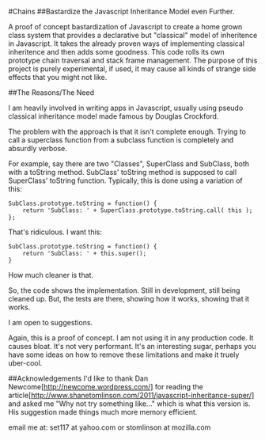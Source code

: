 #Chains
##Bastardize the Javascript Inheritance Model even Further.

A proof of concept bastardization of Javascript to create a home grown
class system that provides a declarative but "classical" model of inheritence in Javascript.  It takes the already proven ways of implementing classical inheritence and then adds some goodness.  This code rolls its own prototype chain traversal and stack frame management.  The purpose of this project is purely experimental, if used, it may cause all kinds of strange side effects that you might not like.

##The Reasons/The Need

I am heavily involved in writing apps in Javascript, usually using pseudo classical inheritance model made famous by Douglas Crockford.

The problem with the approach is that it isn't complete enough.  Trying to call a superclass function from a subclass function is completely and absurdly verbose.

For example, say there are two "Classes", SuperClass and SubClass, both with a toString method.  SubClass' toString method is supposed to call SuperClass' toString function.  Typically, this is done using a variation of this:

    SubClass.prototype.toString = function() {
        return 'SubClass: ' + SuperClass.prototype.toString.call( this );
    };

That's ridiculous.  I want this:

    SubClass.prototype.toString = function() {
        return 'SubClass: ' + this.super();
    }

How much cleaner is that.

So, the code shows the implementation.  Still in development, still being cleaned up.  But, the tests are there, showing how it works, showing that it works.

I am open to suggestions.

Again, this is a proof of concept.  I am not using it in any production code.  It causes bloat.  It's not very performant.  It's an interesting sugar, perhaps you have some ideas on how to remove these limitations and make it truely uber-cool.

##Acknowledgements
I'd like to thank Dan Newcome[http://newcome.wordpress.com/] for reading the article[http://www.shanetomlinson.com/2011/javascript-inheritance-super/] and asked me "Why not try something like..." which is what this version is.  His suggestion made things much more memory efficient.

email me at:
set117 at yahoo.com
or
stomlinson at mozilla.com

